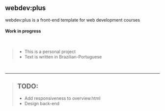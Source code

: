 ## webdev:plus

webdev:plus is a front-end template for web development courses<br>

#### **Work in progress**

<br>

> - This is a personal project
> - Text is written in Brazilian-Portuguese

<br>
<hr>

> ## TODO:<br>
>
> - Add responsiveness to overview.html
> - Design back-end
>   <br>
